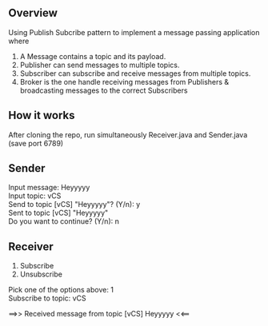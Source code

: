 ## Overview
 
Using Publish Subcribe pattern to implement a message passing application where
1. A Message contains a topic and its payload.
2. Publisher can send messages to multiple topics.
3. Subscriber can subscribe and receive messages from multiple topics.
4. Broker is the one handle receiving messages from Publishers & broadcasting messages to the correct Subscribers


## How it works
After cloning the repo, run simultaneously Receiver.java and Sender.java (save port 6789) 

## Sender

Input message: Heyyyyy \
Input topic: vCS \
Send to topic [vCS] "Heyyyyy"? (Y/n): y \
Sent to topic [vCS] "Heyyyyy" \
Do you want to continue? (Y/n): n 

## Receiver

1. Subscribe 
2. Unsubscribe 

Pick one of the options above: 1 \
Subscribe to topic: vCS 
 
==>> Received message from topic [vCS] Heyyyyy <<==

